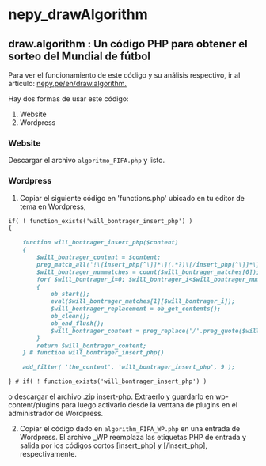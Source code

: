 # nepy_drawAlgorithm

## draw.algorithm : Un código PHP para obtener el sorteo del Mundial de fútbol
Para ver el funcionamiento de este código y su análisis respectivo, ir al artículo: [nepy.pe/en/draw.algorithm.](http://www.nepy.pe/es/programacion/algoritmo-en-php-para-simular-el-sorteo-del-mundial-de-futbol/) 

Hay dos formas de usar este código:
1. Website
2. Wordpress

### Website

Descargar el archivo `algoritmo_FIFA.php` y listo.

### Wordpress

1. Copiar el siguiente código en 'functions.php' ubicado en tu editor de tema en Wordpress,
```markdown
if( ! function_exists('will_bontrager_insert_php') )
{

	function will_bontrager_insert_php($content)
	{
		$will_bontrager_content = $content;
		preg_match_all('!\[insert_php[^\]]*\](.*?)\[/insert_php[^\]]*\]!is',$will_bontrager_content,$will_bontrager_matches);
		$will_bontrager_nummatches = count($will_bontrager_matches[0]);
		for( $will_bontrager_i=0; $will_bontrager_i<$will_bontrager_nummatches; $will_bontrager_i++ )
		{
			ob_start();
			eval($will_bontrager_matches[1][$will_bontrager_i]);
			$will_bontrager_replacement = ob_get_contents();
			ob_clean();
			ob_end_flush();
			$will_bontrager_content = preg_replace('/'.preg_quote($will_bontrager_matches[0][$will_bontrager_i],'/').'/',$will_bontrager_replacement,$will_bontrager_content,1);
		}
		return $will_bontrager_content;
	} # function will_bontrager_insert_php()

	add_filter( 'the_content', 'will_bontrager_insert_php', 9 );

} # if( ! function_exists('will_bontrager_insert_php') )
```
o descargar el archivo .zip insert-php. Extraerlo y guardarlo en wp-content/plugins para luego activarlo desde la ventana de plugins en el administrador de Wordpress.

2. Copiar el código dado en `algorithm_FIFA_WP.php` en una entrada de Wordpress. El archivo _WP reemplaza las etiquetas PHP de entrada y salida por los códigos cortos [insert_php] y [/insert_php], respectivamente. 

